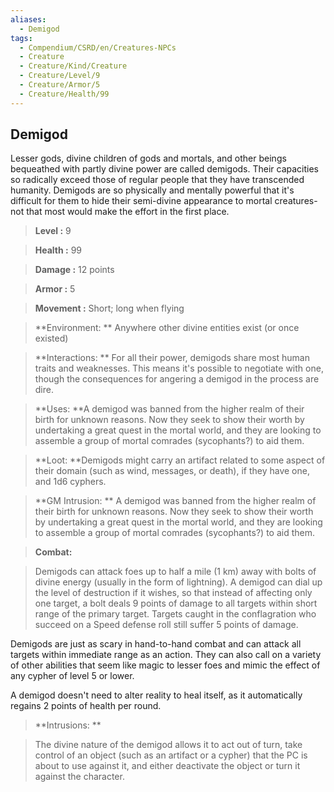 ```yaml
---
aliases:
  - Demigod
tags:
  - Compendium/CSRD/en/Creatures-NPCs
  - Creature
  - Creature/Kind/Creature
  - Creature/Level/9
  - Creature/Armor/5
  - Creature/Health/99
---
```

  
    
## Demigod    
Lesser gods, divine children of gods and mortals, and other beings bequeathed with partly divine power are called demigods. Their capacities so radically exceed those of regular people that they have transcended humanity. Demigods are so physically and mentally powerful that it's difficult for them to hide their semi-divine appearance to mortal creatures-not that most would make the effort in the first place.    
  
    
> **Level :** 9    
> **Health :** 99    
> **Damage :** 12 points    
> **Armor :** 5    
> **Movement :** Short; long when flying    
> **Environment: ** Anywhere other divine entities exist (or once existed)    
> **Interactions: ** For all their power, demigods share most human traits and weaknesses. This means it's possible to negotiate with one, though the consequences for angering a demigod in the process are dire.    
> **Uses: **A demigod was banned from the higher realm of their birth for unknown reasons. Now they seek to show their worth by undertaking a great quest in the mortal world, and they are looking to assemble a group of mortal comrades (sycophants?) to aid them.    
> **Loot: **Demigods might carry an artifact related to some aspect of their domain (such as wind, messages, or death), if they have one, and 1d6 cyphers.    
> **GM Intrusion: ** A demigod was banned from the higher realm of their birth for unknown reasons. Now they seek to show their worth by undertaking a great quest in the mortal world, and they are looking to assemble a group of mortal comrades (sycophants?) to aid them.    
  
> **Combat:**   
> Demigods can attack foes up to half a mile (1 km) away with bolts of divine energy (usually in the form of lightning). A demigod can dial up the level of destruction if it wishes, so that instead of affecting only one target, a bolt deals 9 points of damage to all targets within short range of the primary target. Targets caught in the conflagration who succeed on a Speed defense roll still suffer 5 points of damage.  
Demigods are just as scary in hand-to-hand combat and can attack all targets within immediate range as an action. They can also call on a variety of other abilities that seem like magic to lesser foes and mimic the effect of any cypher of level 5 or lower.  
A demigod doesn't need to alter reality to heal itself, as it automatically regains 2 points of health per round.    
    
  
> **Intrusions: **   
> The divine nature of the demigod allows it to act out of turn, take control of an object (such as an artifact or a cypher) that the PC is about to use against it, and either deactivate the object or turn it against the character.    
